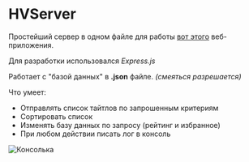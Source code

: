 # HVServer

Простейший сервер в одном файле для работы [вот этого](https://github.com/NM5Reimu/HViewer-App) веб-приложения.

Для разработки использовался *Express.js*

Работает с "базой данных" в **.json** файле. *(смеяться разрешается)*

Что умеет:
- Отправлять список тайтлов по запрошенным критериям
- Сортировать список 
- Изменять базу данных по запросу (рейтинг и избранное)
- При любом действии писать лог в консоль

![Консолька](https://i.imgur.com/bj5PGP1.png)


